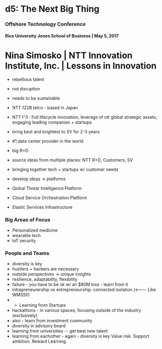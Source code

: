 # d5: The Next Big Thing
### Offshore Technology Conference
#### Rice University Jones School of Business	| May 5, 2017	

# Nina Simosko | NTT Innovation Institute, Inc. | Lessons in Innovation 
- rebellious talent 
- not disruption
- needs to be sustainable 
- NTT 122B telco - based in Japan 
- NTT I^3 : Full lifecycle innovation, leverage of ntt global strategic assets, engaging leading companies + startups 
- bring best and brightest to SV for 2-3 years 
- #1 data center provider in the world
- big R+D 
- source ideas from multiple places: NTT R+D, Customers, SV
- bringing together tech + startups w/ customer needs 
- develop ideas -> platforms

- Global Threat Intelligence Platform
- Cloud Service Orchestration Platform
- Elastic Services Infrastructure 

### Big Areas of Focus
- Personalized medicine 
- wearable tech
- IoT security 

### People and Teams
- diversity is key
- hustlers + hackers are necessary
- outside perspectives -> unique insights 
- resilience, adaptability, flexibility
- failure - you have to be ok w/ an $80M loss - learn from it
- intrapreneurership vs entrepreneurship: connected isolation (<--- Like WMSSI!)
- * Learning from Startups
- hackathons - in various spaces, focusing outside of the industry (exclusively)
- also - learn from investment community 
- diversity in advisory board
- learning from universities -- get best new talent
- learning from eachother - again - diversity is key
Value risk. Support ambition. Reward Learning. 

